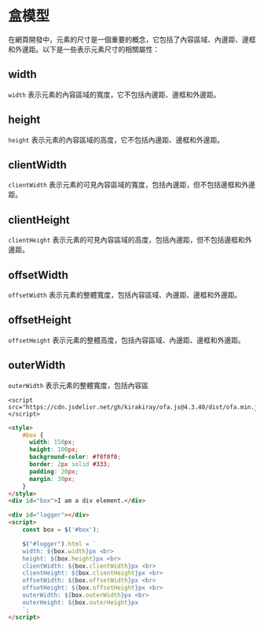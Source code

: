 # 盒模型

在網頁開發中，元素的尺寸是一個重要的概念，它包括了內容區域、內邊距、邊框和外邊距。以下是一些表示元素尺寸的相關屬性：

## width

`width` 表示元素的內容區域的寬度，它不包括內邊距、邊框和外邊距。

## height

`height` 表示元素的內容區域的高度，它不包括內邊距、邊框和外邊距。

## clientWidth

`clientWidth` 表示元素的可見內容區域的寬度，包括內邊距，但不包括邊框和外邊距。

## clientHeight

`clientHeight` 表示元素的可見內容區域的高度，包括內邊距，但不包括邊框和外邊距。

## offsetWidth

`offsetWidth` 表示元素的整體寬度，包括內容區域、內邊距、邊框和外邊距。

## offsetHeight

`offsetHeight` 表示元素的整體高度，包括內容區域、內邊距、邊框和外邊距。

## outerWidth

`outerWidth` 表示元素的整體寬度，包括內容區

<html-viewer>

```
<script src="https://cdn.jsdelivr.net/gh/kirakiray/ofa.js@4.3.40/dist/ofa.min.js"></script>
```

```html
<style>
    #box {
      width: 150px;
      height: 100px;
      background-color: #f0f0f0;
      border: 2px solid #333;
      padding: 20px;
      margin: 30px;
    }
</style>
<div id="box">I am a div element.</div>

<div id="logger"></div>
<script>
    const box = $('#box');

    $("#logger").html = `
    width: ${box.width}px <br>
    height: ${box.height}px <br>
    clientWidth: ${box.clientWidth}px <br>
    clientHeight: ${box.clientHeight}px <br>
    offsetWidth: ${box.offsetWidth}px <br>
    offsetHeight: ${box.offsetHeight}px <br>
    outerWidth: ${box.outerWidth}px <br>
    outerHeight: ${box.outerHeight}px
    `;
</script>
```

</html-viewer>